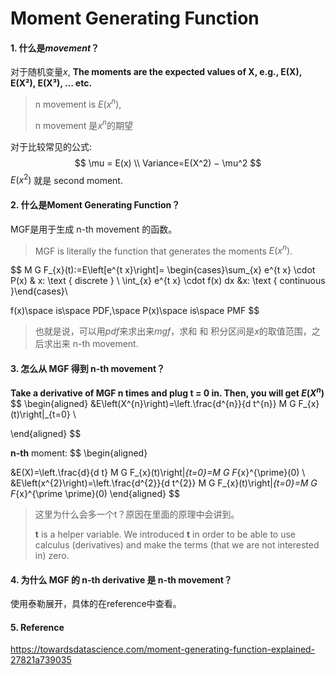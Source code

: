 # Moment Generating Function



#### 1. 什么是*movement*？

对于随机变量$x$, **The moments are the expected values of X, e.g., E(X), E(X²), E(X³), … etc.**

> n movement is $E(x^n)$,
>
> n movement 是$x^n$的期望

对于比较常见的公式:
$$
\mu = E(x)
\\
Variance=E(X^2) − \mu^2
$$
$E(x^2)$​​ ​​就是 second moment.



#### 2. 什么是Moment Generating Function？

MGF是用于生成 n-th movement 的函数。

> MGF is literally the function that generates the moments $E(x^n)$​.

$$
M G F_{x}(t):=E\left[e^{t x}\right]= \begin{cases}\sum_{x} e^{t x} \cdot P(x) & x: \text { discrete } \\ \int_{x} e^{t x} \cdot f(x) dx &x: \text { continuous }\end{cases}\\

f(x)\space is\space PDF,\space P(x)\space is\space PMF
$$

> 也就是说，可以用$pdf$​​​来求出来$mgf$​​，求和 和 积分区间是$x$的取值范围，之后求出来 n-th movement.​



#### 3. 怎么从 MGF 得到 n-th movement？

**Take a derivative of MGF n times and plug t = 0 in. Then, you will get $E(X^n)$​​**
$$
\begin{aligned}
&E\left(X^{n}\right)=\left.\frac{d^{n}}{d t^{n}} M G F_{x}(t)\right|_{t=0} \\

\end{aligned}
$$

**n-th** moment:
$$
\begin{aligned}

&E(X)=\left.\frac{d}{d t} M G F_{x}(t)\right|_{t=0}=M G F_{x}^{\prime}(0) \\
&E\left(x^{2}\right)=\left.\frac{d^{2}}{d t^{2}} M G F_{x}(t)\right|_{t=0}=M G F_{x}^{\prime \prime}(0)
\end{aligned}
$$

> 这里为什么会多一个t？原因在里面的原理中会讲到。
>
>  **t** is a helper variable. We introduced **t** in order to be able to use calculus (derivatives) and make the terms (that we are not interested in) zero.



#### 4. 为什么 MGF 的 n-th derivative 是 n-th movement？

使用泰勒展开，具体的在reference中查看。



#### 5. Reference

https://towardsdatascience.com/moment-generating-function-explained-27821a739035

